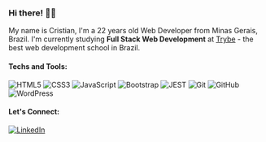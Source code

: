 ### Hi there! 👋🏻
My name is Cristian, I'm a 22 years old Web Developer from Minas Gerais, Brazil. I'm currently studying <b>Full Stack Web Development</b> at <a href="https://www.betrybe.com/">Trybe</a> - the best web development school in Brazil.

#### Techs and Tools:
![HTML5](https://img.shields.io/badge/-HTML-39d353?logo=HTML5&logoColor=white) ![CSS3](https://img.shields.io/badge/-CSS-39d353?logo=CSS3&logoColor=white) ![JavaScript](https://img.shields.io/badge/-Javascript-39d353?logo=Javascript&logoColor=white) ![Bootstrap](https://img.shields.io/badge/-Bootstrap-39d353?logo=bootstrap&logoColor=white) ![JEST](https://img.shields.io/badge/-JEST-39d353?logo=jest&logoColor=white) ![Git](https://img.shields.io/badge/-Git-39d353?logo=Git&logoColor=white) ![GitHub](https://img.shields.io/badge/-GitHub-39d353?logo=GitHub&logoColor=white) ![WordPress](https://img.shields.io/badge/-WordPress-39d353?logo=WordPress&logoColor=white)

#### Let's Connect:
[![LinkedIn](https://img.shields.io/badge/-LinkedIn-39d353?logo=LinkedIn&logoColor=white)](https://www.linkedin.com/in/crischgs)

